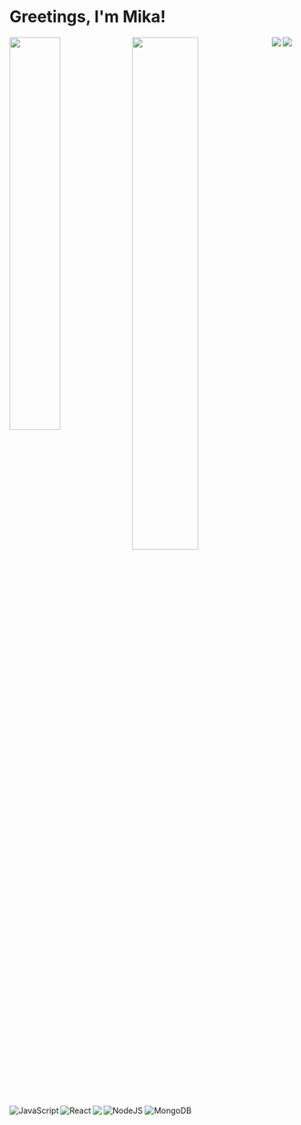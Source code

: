 # Greetings, I'm Mika! 

<img align="left" width="42%" src="https://github-readme-stats.vercel.app/api?username=MikaValjakka&show_icons=true&theme=tokyonight" />
<img align="left" width="48%" src="https://github-readme-stats.vercel.app/api/top-langs/?username=MikaValjakka&hide_progress=false" />

<img align="left" src="https://img.shields.io/badge/java-%23ED8B00.svg?style=for-the-badge&logo=openjdk&logoColor=white" />
<img align="left" alt="JavaScript" src="https://img.shields.io/badge/javascript-%23323330.svg?style=for-the-badge&logo=javascript&logoColor=%23F7DF1E"/>
<img  src="https://img.shields.io/badge/mysql-%2300f.svg?style=for-the-badge&logo=mysql&logoColor=white" />
<img align="left" alt="React" src="https://img.shields.io/badge/react-%2320232a.svg?style=for-the-badge&logo=react&logoColor=%2361DAFB"/>
<img alt="NodeJS" src="https://img.shields.io/badge/node.js-%2343853D.svg?style=for-the-badge&logo=node-dot-js&logoColor=white"/>
<img align="left" src="https://img.shields.io/badge/spring-%236DB33F.svg?style=for-the-badge&logo=spring&logoColor=white" />
<img alt="MongoDB" src ="https://img.shields.io/badge/MongoDB-%234ea94b.svg?style=for-the-badge&logo=mongodb&logoColor=white"/>

